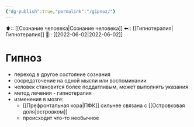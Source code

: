 ```yaml
---
{"dg-publish":true,"permalink":"/gipnoz/"}
---
```



⬆:: [[Сознание человека\|Сознание человека]]
⬅:: [[Гипнотерапия\|Гипнотерапия]]
📅:: [[2022-06-02\|2022-06-02]]

# Гипноз
- переход в другое состояние сознания
- сосредоточение на одной мысли или воспоминании
- человек становится более поддатливым, может выполнять указания
- метод лечения - гипнотерапия
- изменения в мозге:
	- [[Префронтальная кора\|ПФК]] сильнее связана с [[Островковая доля\|островком]] 
	- происходит что-то необычное